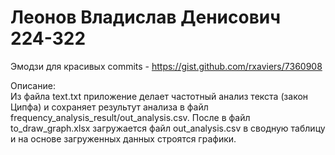# Леонов Владислав Денисович 224-322    

Эмодзи для красивых commits - https://gist.github.com/rxaviers/7360908

Описание:   
Из файла text.txt приложение делает частотный анализ текста (закон Ципфа) и сохраняет результут анализа в файл frequency_analysis_result/out_analysis.csv. После в файл to_draw_graph.xlsx загружается файл out_analysis.csv в сводную таблицу и на основе загруженных данных строятся графики.

